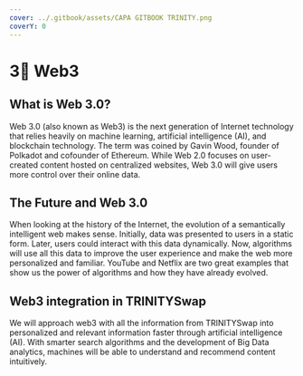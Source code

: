 ```yaml
---
cover: ../.gitbook/assets/CAPA GITBOOK TRINITY.png
coverY: 0
---
```


# 3⃣ Web3

## What is Web 3.0?&#x20;

Web 3.0 (also known as Web3) is the next generation of Internet technology that relies heavily on machine learning, artificial intelligence (AI), and blockchain technology. The term was coined by Gavin Wood, founder of Polkadot and cofounder of Ethereum. While Web 2.0 focuses on user-created content hosted on centralized websites, Web 3.0 will give users more control over their online data.

## The Future and Web 3.0&#x20;

When looking at the history of the Internet, the evolution of a semantically intelligent web makes sense. Initially, data was presented to users in a static form. Later, users could interact with this data dynamically. Now, algorithms will use all this data to improve the user experience and make the web more personalized and familiar. YouTube and Netflix are two great examples that show us the power of algorithms and how they have already evolved.

## Web3 integration in TRINITYSwap

We will approach web3 with all the information from TRINITYSwap into personalized and relevant information faster through artificial intelligence (AI). With smarter search algorithms and the development of Big Data analytics, machines will be able to understand and recommend content intuitively.

